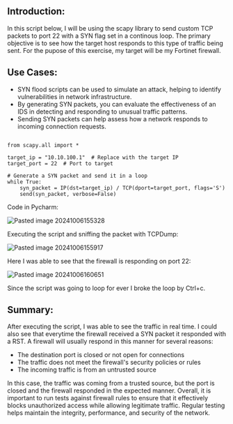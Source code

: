 ## Introduction:

In this script below, I will be using the scapy library to send custom TCP packets to port 22 with a SYN flag set in a continous loop. The primary objective is to see how the target host responds to this type of traffic being sent. For the pupose of this exercise, my target will be my Fortinet firewall. 

## Use Cases:

+ SYN flood scripts can be used to simulate an attack, helping to identify vulnerabilities in network infrastructure.
+ By generating SYN packets, you can evaluate the effectiveness of an IDS in detecting and responding to unusual traffic patterns.
+ Sending SYN packets can help assess how a network responds to incoming connection requests.


```

from scapy.all import *  
  
target_ip = "10.10.100.1"  # Replace with the target IP  
target_port = 22  # Port to target  
  
# Generate a SYN packet and send it in a loop  
while True:  
    syn_packet = IP(dst=target_ip) / TCP(dport=target_port, flags='S')  
    send(syn_packet, verbose=False)
```

Code in Pycharm:

![Pasted image 20241006155328](https://github.com/user-attachments/assets/ecbc51c2-bf5b-417f-b98a-0c79320e7d12)

Executing the script and sniffing the packet with TCPDump:

![Pasted image 20241006155917](https://github.com/user-attachments/assets/48ce550e-f633-43fb-bff4-c176ccc8980c)

Here I was able to see that the firewall is responding on port 22:

![Pasted image 20241006160651](https://github.com/user-attachments/assets/f9579558-713c-4e83-845c-8e5ef8e3c085)

Since the script was going to loop for ever I broke the loop by Ctrl+c. 

## Summary:

After executing the script, I was able to see the traffic in real time. I could also see that everytime the firewall received a SYN packet it responded with a RST. A firewall will usually respond in this manner for several reasons:

+ The destination port is closed or not open for connections
+ The traffic does not meet the firewall's security policies or rules
+ The incoming traffic is from an untrusted source

In this case, the traffic was coming from a trusted source, but the port is closed and the firewall responded in the expected manner. Overall, it is important to run tests against firewall rules to ensure that it effectively blocks unauthorized access while allowing legitimate traffic. Regular testing helps maintain the integrity, performance, and security of the network.

